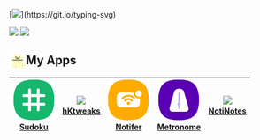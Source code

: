 [![](https://readme-typing-svg.herokuapp.com?color=808080&vCenter=true&width=500&lines=Hey+there!+It's+me%2C+Yanndroid+aka+Jesus.;I'm+18+years+old+and+live+in+Germany.;Currently%2C+I+have+a+coding+addiction+%3A%29.;What+I'm+working+on+you+ask%3F;Simple!+A+lot+of+OneUI+stuff...;Anyways%2C+have+a+great+day!)](https://git.io/typing-svg)

[![](https://github-readme-stats.vercel.app/api?username=Yanndroid&bg_color=ffffff00&text_color=888888&hide_border=true)](https://github.com/anuraghazra/github-readme-stats) [![](https://github-readme-stats.vercel.app/api/top-langs/?username=Yanndroid&layout=compact&bg_color=ffffff00&text_color=888888&hide_border=true)](https://github.com/anuraghazra/github-readme-stats)

## <img align="left" loading="lazy" src="https://github.com/Yanndroid/Yanndroid/blob/master/cats.gif" width="30" /> My Apps
[<img src="https://github.com/Yanndroid/Sudoku/blob/master/readme-res/icon.png" width="75"/><br/>Sudoku](https://github.com/Yanndroid/Sudoku) | [<img src="https://github.com/Yanndroid/hKtweaks-OneUI/blob/master/readme-res/icon.png" width="75"/><br/>hKtweaks](https://github.com/Yanndroid/hKtweaks-OneUI) | [<img src="https://github.com/Yanndroid/Notifer/blob/master/readme-res/icon.png" width="75"/><br/>Notifer](https://github.com/Yanndroid/Notifer) | [<img src="https://github.com/Yanndroid/Metronome/blob/master/readme-res/icon.png" width="75"/><br/>Metronome](https://github.com/Yanndroid/Metronome) | [<img src="https://github.com/Yanndroid/NotiNotes/blob/master/readme-res/icon.png" width="75"/><br/>NotiNotes](https://github.com/Yanndroid/NotiNotes) 
|:-:|:-:|:-:|:-:|:-:|
